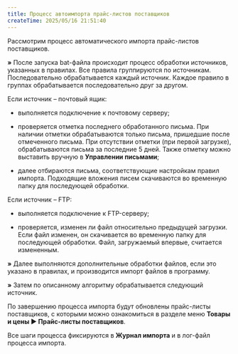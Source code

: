 ```yaml
---
title: Процесс автоимпорта прайс-листов поставщиков
createTime: 2025/05/16 21:51:40
---
```

Рассмотрим процесс автоматического импорта прайс-листов поставщиков.

**»** После запуска bat-файла происходит процесс обработки источников, указанных в правилах. Все правила группируются по источникам. Последовательно обрабатывается каждый источник. Каждое правило в группах обрабатывается последовательно друг за другом.

Если источник – почтовый ящик:

- выполняется подключение к почтовому серверу;

- проверяется отметка последнего обработанного письма. При наличии отметки обрабатываются только письма, пришедшие после отмеченного письма. При отсутствии отметки (при первой загрузке), обрабатываются письма за последние 5 дней. Также отметку можно выставить вручную в **Управлении письмами**;

- далее отбираются письма, соответствующие настройкам правил импорта. Подходящие вложения писем скачиваются во временную папку для последующей обработки.

Если источник – FTP:

- выполняется подключение к FTP-серверу;

- проверяется, изменен ли файл относительно предыдущей загрузки. Если файл изменен, он скачивается во временную папку для последующей обработки. Файл, загружаемый впервые, считается измененным.

**»** Далее выполняются дополнительные обработки файлов, если это указано в правилах, и производится импорт файлов в программу.

**»**  Затем по описанному алгоритму обрабатывается следующий источник.

По завершению процесса импорта будут обновлены прайс-листы поставщиков, с которыми можно ознакомиться в разделе меню **Товары и цены ► Прайс-листы поставщиков**.

Все шаги процесса фиксируются в **Журнал импорта** и в лог-файл процесса импорта.